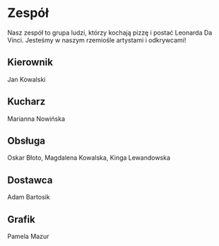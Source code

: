 # Zespół

Nasz zespół to grupa ludzi, którzy kochają pizzę i postać Leonarda Da Vinci. Jesteśmy w naszym rzemiośle artystami i odkrywcami! 

## Kierownik

Jan Kowalski

## Kucharz

Marianna Nowińska

## Obsługa

Oskar Błoto, Magdalena Kowalska, Kinga Lewandowska

## Dostawca

Adam Bartosik

## Grafik

Pamela Mazur
